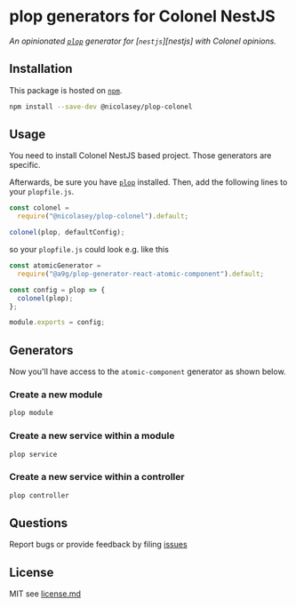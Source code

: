 # plop generators for Colonel NestJS

_An opinionated [`plop`][plop] generator for [`nestjs`][nestjs] with Colonel opinions._

## Installation

This package is hosted on [`npm`][npm].

```bash
npm install --save-dev @nicolasey/plop-colonel
```

## Usage

You need to install Colonel NestJS based project. Those generators are specific.

Afterwards, be sure you have [`plop`][plop] installed. Then, add the following lines to your `plopfile.js`.

```javascript
const colonel =
  require("@nicolasey/plop-colonel").default;

colonel(plop, defaultConfig);
```

so your `plopfile.js` could look e.g. like this

```javascript
const atomicGenerator =
  require("@a9g/plop-generator-react-atomic-component").default;

const config = plop => {
  colonel(plop);
};

module.exports = config;
```

## Generators

Now you'll have access to the `atomic-component` generator as shown below.

### Create a new module

```bash
plop module
```

### Create a new service within a module

```bash
plop service
```

### Create a new service within a controller

```bash
plop controller
```

## Questions

Report bugs or provide feedback by filing [issues][issues]

## License

MIT see [license.md](license.md)

[npm]: https://www.npmjs.com/package/@a9g/plop-generator-react-atomic-component
[issues]: https://github.com/ahoendgen/plop-generator-react-atomic-component/issues
[plop]: https://plopjs.com
[react]: https://reactjs.org
[typescript]: https://typescriptlang.org
[colonel]: https://github.com/nicolasey/colonel/
